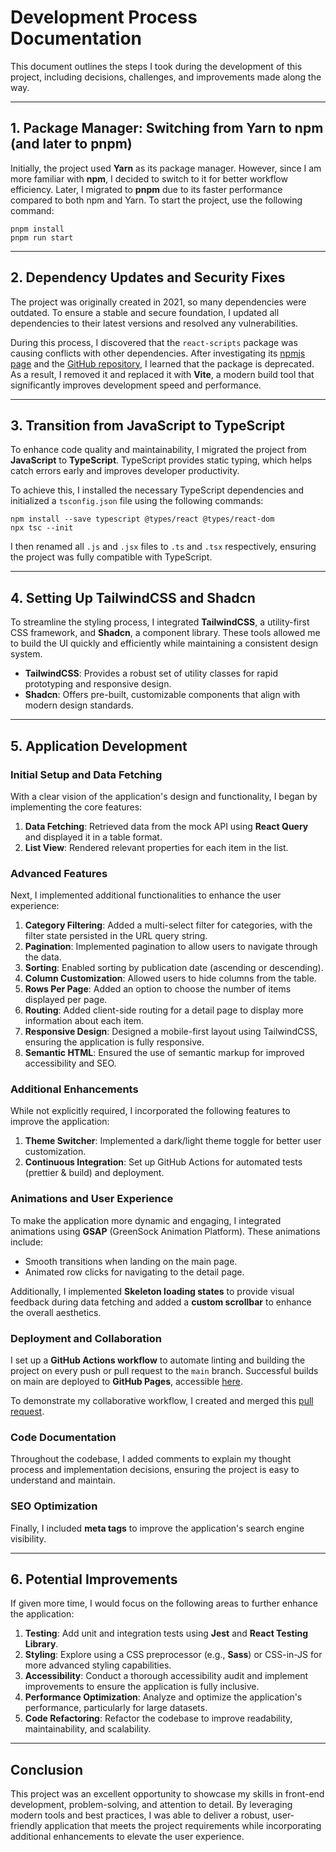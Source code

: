 # Development Process Documentation

This document outlines the steps I took during the development of this project, including decisions, challenges, and improvements made along the way.

---

## 1. Package Manager: Switching from Yarn to npm (and later to pnpm)

Initially, the project used **Yarn** as its package manager. However, since I am more familiar with **npm**, I decided to switch to it for better workflow efficiency. Later, I migrated to **pnpm** due to its faster performance compared to both npm and Yarn. To start the project, use the following command:

```
pnpm install
pnpm run start
```

---

## 2. Dependency Updates and Security Fixes

The project was originally created in 2021, so many dependencies were outdated. To ensure a stable and secure foundation, I updated all dependencies to their latest versions and resolved any vulnerabilities.

During this process, I discovered that the `react-scripts` package was causing conflicts with other dependencies. After investigating its [npmjs page](https://www.npmjs.com/package/react-scripts?activeTab=readme) and the [GitHub repository](https://github.com/facebook/create-react-app), I learned that the package is deprecated. As a result, I removed it and replaced it with **Vite**, a modern build tool that significantly improves development speed and performance.

---

## 3. Transition from JavaScript to TypeScript

To enhance code quality and maintainability, I migrated the project from **JavaScript** to **TypeScript**. TypeScript provides static typing, which helps catch errors early and improves developer productivity.

To achieve this, I installed the necessary TypeScript dependencies and initialized a `tsconfig.json` file using the following commands:

```
npm install --save typescript @types/react @types/react-dom
npx tsc --init
```

I then renamed all `.js` and `.jsx` files to `.ts` and `.tsx` respectively, ensuring the project was fully compatible with TypeScript.

---

## 4. Setting Up TailwindCSS and Shadcn

To streamline the styling process, I integrated **TailwindCSS**, a utility-first CSS framework, and **Shadcn**, a component library. These tools allowed me to build the UI quickly and efficiently while maintaining a consistent design system.

- **TailwindCSS**: Provides a robust set of utility classes for rapid prototyping and responsive design.
- **Shadcn**: Offers pre-built, customizable components that align with modern design standards.

---

## 5. Application Development

### Initial Setup and Data Fetching

With a clear vision of the application's design and functionality, I began by implementing the core features:

1. **Data Fetching**: Retrieved data from the mock API using **React Query** and displayed it in a table format.
2. **List View**: Rendered relevant properties for each item in the list.

### Advanced Features

Next, I implemented additional functionalities to enhance the user experience:

1. **Category Filtering**: Added a multi-select filter for categories, with the filter state persisted in the URL query string.
2. **Pagination**: Implemented pagination to allow users to navigate through the data.
3. **Sorting**: Enabled sorting by publication date (ascending or descending).
4. **Column Customization**: Allowed users to hide columns from the table.
5. **Rows Per Page**: Added an option to choose the number of items displayed per page.
6. **Routing**: Added client-side routing for a detail page to display more information about each item.
7. **Responsive Design**: Designed a mobile-first layout using TailwindCSS, ensuring the application is fully responsive.
8. **Semantic HTML**: Ensured the use of semantic markup for improved accessibility and SEO.

### Additional Enhancements

While not explicitly required, I incorporated the following features to improve the application:

1. **Theme Switcher**: Implemented a dark/light theme toggle for better user customization.
2. **Continuous Integration**: Set up GitHub Actions for automated tests (prettier & build) and deployment.

### Animations and User Experience

To make the application more dynamic and engaging, I integrated animations using **GSAP** (GreenSock Animation Platform). These animations include:

- Smooth transitions when landing on the main page.
- Animated row clicks for navigating to the detail page.

Additionally, I implemented **Skeleton loading states** to provide visual feedback during data fetching and added a **custom scrollbar** to enhance the overall aesthetics.

### Deployment and Collaboration

I set up a **GitHub Actions workflow** to automate linting and building the project on every push or pull request to the `main` branch. Successful builds on main are deployed to **GitHub Pages**, accessible [here](https://dorian-grst.github.io/assessment-lizard-global).

To demonstrate my collaborative workflow, I created and merged this [pull request](https://github.com/dorian-grst/assessment-lizard-global/pull/2).

### Code Documentation

Throughout the codebase, I added comments to explain my thought process and implementation decisions, ensuring the project is easy to understand and maintain.

### SEO Optimization

Finally, I included **meta tags** to improve the application's search engine visibility.

---

## 6. Potential Improvements

If given more time, I would focus on the following areas to further enhance the application:

1. **Testing**: Add unit and integration tests using **Jest** and **React Testing Library**.
2. **Styling**: Explore using a CSS preprocessor (e.g., **Sass**) or CSS-in-JS for more advanced styling capabilities.
3. **Accessibility**: Conduct a thorough accessibility audit and implement improvements to ensure the application is fully inclusive.
4. **Performance Optimization**: Analyze and optimize the application's performance, particularly for large datasets.
5. **Code Refactoring**: Refactor the codebase to improve readability, maintainability, and scalability.

---

## Conclusion

This project was an excellent opportunity to showcase my skills in front-end development, problem-solving, and attention to detail. By leveraging modern tools and best practices, I was able to deliver a robust, user-friendly application that meets the project requirements while incorporating additional enhancements to elevate the user experience.
